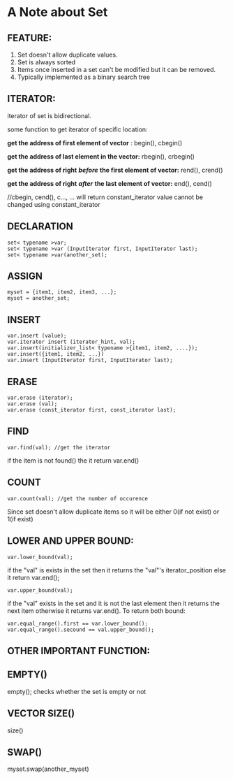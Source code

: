 # A Note about Set

## FEATURE:

1. Set doesn't allow duplicate values.  
2. Set is always sorted  
3. Items once inserted in a set can't be modified but it can be removed.  
4. Typically implemented as a binary search tree  

## ITERATOR:

iterator of set is bidirectional.

some function to get iterator of specific location:

**get the address of first element of vector** : begin(), cbegin()

**get the address of last element in the vector:** rbegin(), crbegin()

**get the address of right** ***before*** **the first element of vector:** rend(), crend()

**get the  address of right** ***after*** **the last element of vector:** end(), cend()

//cbegin, cend(), c..., ... will return constant_iterator value cannot be changed using constant_iterator

## DECLARATION

```
set< typename >var; 
set< typename >var (InputIterator first, InputIterator last);
set< typename >var(another_set);
```

## ASSIGN

```
myset = {item1, item2, item3, ...};
myset = another_set;
```

## INSERT

```
var.insert (value);
var.iterator insert (iterator_hint, val);
var.insert(initializer_list< typename >{item1, item2, ....});
var.insert({item1, item2, ...})
var.insert (InputIterator first, InputIterator last);
```

## ERASE

```
var.erase (iterator);
var.erase (val);
var.erase (const_iterator first, const_iterator last);
```

## FIND

```
var.find(val); //get the iterator
```

if the item is not found() the it return var.end()

## COUNT

```
var.count(val); //get the number of occurence
```

Since set doesn't allow duplicate items so it will be either 0(if not exist) or 1(if exist)

## LOWER AND UPPER BOUND:

```
var.lower_bound(val);
```

if the "val" is exists in the set then it returns the "val"'s iterator_position else it return var.end();

```
var.upper_bound(val);
```

if the "val" exists in the set and it is not the last element then it returns the next item otherwise it returns var.end(). To return both bound:

```
var.equal_range().first == var.lower_bound();
var.equal_range().secound == val.upper_bound();
```

## OTHER IMPORTANT FUNCTION:

## EMPTY()

empty();  checks whether the set is empty or not

## VECTOR SIZE()

size()

## SWAP()

myset.swap(another_myset)